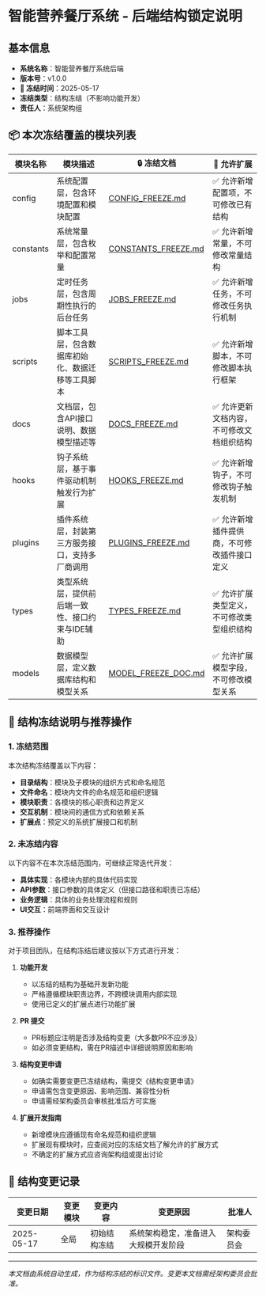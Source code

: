 # 智能营养餐厅系统 - 后端结构锁定说明

## 基本信息

- **系统名称**：智能营养餐厅系统后端
- **版本号**：v1.0.0
- **📅 冻结时间**：2025-05-17
- **冻结类型**：结构冻结（不影响功能开发）
- **责任人**：系统架构组

## 📦 本次冻结覆盖的模块列表

| 模块名称 | 模块描述 | 🔒 冻结文档 | 📄 允许扩展 | 
|---------|---------|------------|------------|
| config | 系统配置层，包含环境配置和模块配置 | [CONFIG_FREEZE.md](./config/CONFIG_FREEZE.md) | ✅ 允许新增配置项，不可修改已有结构 |
| constants | 系统常量层，包含枚举和配置常量 | [CONSTANTS_FREEZE.md](./constants/CONSTANTS_FREEZE.md) | ✅ 允许新增常量，不可修改常量结构 |
| jobs | 定时任务层，包含周期性执行的后台任务 | [JOBS_FREEZE.md](./jobs/JOBS_FREEZE.md) | ✅ 允许新增任务，不可修改任务执行机制 |
| scripts | 脚本工具层，包含数据库初始化、数据迁移等工具脚本 | [SCRIPTS_FREEZE.md](./scripts/SCRIPTS_FREEZE.md) | ✅ 允许新增脚本，不可修改脚本执行框架 |
| docs | 文档层，包含API接口说明、数据模型描述等 | [DOCS_FREEZE.md](./docs/DOCS_FREEZE.md) | ✅ 允许更新文档内容，不可修改文档组织结构 |
| hooks | 钩子系统层，基于事件驱动机制触发行为扩展 | [HOOKS_FREEZE.md](./hooks/HOOKS_FREEZE.md) | ✅ 允许新增钩子，不可修改钩子触发机制 |
| plugins | 插件系统层，封装第三方服务接口，支持多厂商调用 | [PLUGINS_FREEZE.md](./plugins/PLUGINS_FREEZE.md) | ✅ 允许新增插件提供商，不可修改插件接口定义 |
| types | 类型系统层，提供前后端一致性、接口约束与IDE辅助 | [TYPES_FREEZE.md](./types/TYPES_FREEZE.md) | ✅ 允许扩展类型定义，不可修改类型组织结构 |
| models | 数据模型层，定义数据库结构和模型关系 | [MODEL_FREEZE_DOC.md](./models/MODEL_FREEZE_DOC.md) | ✅ 允许扩展模型字段，不可修改模型关系 |

## 🧩 结构冻结说明与推荐操作

### 1. 冻结范围

本次结构冻结覆盖以下内容：

- **目录结构**：模块及子模块的组织方式和命名规范
- **文件命名**：模块内文件的命名规范和组织逻辑
- **模块职责**：各模块的核心职责和边界定义
- **交互机制**：模块间的通信方式和依赖关系
- **扩展点**：预定义的系统扩展接口和机制

### 2. 未冻结内容

以下内容不在本次冻结范围内，可继续正常迭代开发：

- **具体实现**：各模块内部的具体代码实现
- **API参数**：接口参数的具体定义（但接口路径和职责已冻结）
- **业务逻辑**：具体的业务处理流程和规则
- **UI交互**：前端界面和交互设计

### 3. 推荐操作

对于项目团队，在结构冻结后建议按以下方式进行开发：

1. **功能开发**
   - 以冻结的结构为基础开发新功能
   - 严格遵循模块职责边界，不跨模块调用内部实现
   - 使用已定义的扩展点进行功能扩展

2. **PR 提交**
   - PR标题应注明是否涉及结构变更（大多数PR不应涉及）
   - 如必须变更结构，需在PR描述中详细说明原因和影响

3. **结构变更申请**
   - 如确实需要变更已冻结结构，需提交《结构变更申请》
   - 申请需包含变更原因、影响范围、兼容性分析
   - 申请需经架构委员会审核批准后方可实施

4. **扩展开发指南**
   - 新增模块应遵循现有命名规范和组织逻辑
   - 扩展现有模块时，应查阅对应的冻结文档了解允许的扩展方式
   - 不确定的扩展方式应咨询架构组或提出讨论

## 📝 结构变更记录

| 变更日期 | 变更模块 | 变更内容 | 变更原因 | 批准人 |
|---------|---------|---------|---------|-------|
| 2025-05-17 | 全局 | 初始结构冻结 | 系统架构稳定，准备进入大规模开发阶段 | 架构委员会 |

---

*本文档由系统自动生成，作为结构冻结的标识文件。变更本文档需经架构委员会批准。* 